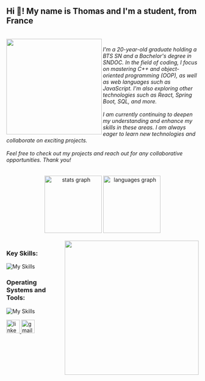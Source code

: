 <h2 align="left">Hi 👋! My name is Thomas and I'm a student, from France</h2>

<br clear="both">

<img align="left" height="250" src="https://i.imgur.com/qE9WERa.gif"  />

<h6 align="left">
I'm a 20-year-old graduate holding a BTS SN and a Bachelor's degree in SNDOC.  
In the field of coding, I focus on mastering C++ and object-oriented programming (OOP), as well as web languages such as JavaScript.  
I'm also exploring other technologies such as React, Spring Boot, SQL, and more.  
<br><br>
I am currently continuing to deepen my understanding and enhance my skills in these areas.  
I am always eager to learn new technologies and collaborate on exciting projects.  
<br><br>
Feel free to check out my projects and reach out for any collaborative opportunities.  
Thank you!
</h6>

<div align="center">
 
  <img src="https://github-readme-stats-thomashnis-projects.vercel.app/api?username=ThomasHni&hide_title=false&hide_rank=false&show_icons=true&include_all_commits=true&count_private=true&disable_animations=false&theme=dracula&locale=en&hide_border=false" height="150" alt="stats graph"  />
  <img src="https://github-readme-stats-thomashnis-projects.vercel.app/api/top-langs?username=ThomasHni&locale=en&hide_title=false&layout=compact&card_width=320&langs_count=5&theme=dracula&hide_border=false" height="150" alt="languages graph"  />
</div>

<br clear="both">

<img align="right" height="351" src="https://i.imgur.com/4xINenQ.gif"  />

<h3 align="left">Key Skills:</h3>


![My Skills](https://skillicons.dev/icons?i=cpp,neovim,vscode,qt)


<h3 align="left">Operating Systems and Tools:</h3>

![My Skills](https://skillicons.dev/icons?i=ubuntu,windows,git,github,bitbucket)

<div align="left">
  <a href="https://fr.linkedin.com/in/thomas-hnizdo-260200209" target="_blank">
    <img src="https://img.shields.io/static/v1?message=LinkedIn&logo=linkedin&label=&color=0077B5&logoColor=white&labelColor=&style=for-the-badge" height="35" alt="linkedin logo"  />
  </a>
  <a href="thomas.hnizdo@gmail.com" target="_blank">
    <img src="https://img.shields.io/static/v1?message=Gmail&logo=gmail&label=&color=D14836&logoColor=white&labelColor=&style=for-the-badge" height="35" alt="gmail logo"  />
  </a>
</div>
